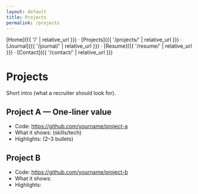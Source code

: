 ```yaml
---
layout: default
title: Projects
permalink: /projects
---
```


[Home]({{ '/' | relative_url }}) ·
[Projects]({{ '/projects/' | relative_url }}) ·
[Journal]({{ '/journal/' | relative_url }}) ·
[Resume]({{ '/resume/' | relative_url }}) ·
[Contact]({{ '/contact/' | relative_url }})


# Projects
Short intro (what a recruiter should look for).

## Project A — One-liner value
- Code: https://github.com/yourname/project-a
- What it shows: (skills/tech)
- Highlights: (2–3 bullets)

## Project B
- Code: https://github.com/yourname/project-b
- What it shows:
- Highlights:
